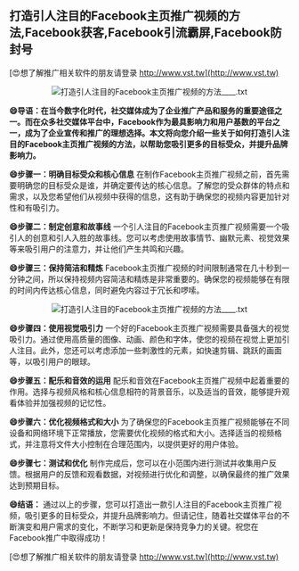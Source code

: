 ## **打造引人注目的Facebook主页推广视频的方法,Facebook获客,Facebook引流霸屏,Facebook防封号**

[😍想了解推广相关软件的朋友请登录 http://www.vst.tw](http://www.vst.tw)

 <center><img src="https://vst.tw/MP4/tuiguang/png/7.png" alt="打造引人注目的Facebook主页推广视频的方法____.txt"></center>

**😄导语：在当今数字化时代，社交媒体成为了企业推广产品和服务的重要途径之一。而在众多社交媒体平台中，Facebook作为最具影响力和用户基数的平台之一，成为了企业宣传和推广的理想选择。本文将向您介绍一些关于如何打造引人注目的Facebook主页推广视频的方法，以帮助您吸引更多的目标受众，并提升品牌影响力。**

**😄步骤一：明确目标受众和核心信息**
在制作Facebook主页推广视频之前，首先需要明确您的目标受众是谁，并确定要传达的核心信息。了解您的受众群体的特点和需求，以及您希望他们从视频中获得的信息，这有助于确保您的视频内容更加针对性和有吸引力。

**😄步骤二：制定创意和故事线**
一个引人注目的Facebook主页推广视频需要一个吸引人的创意和引人入胜的故事线。您可以考虑使用故事情节、幽默元素、视觉效果等来吸引用户的注意力，并让他们产生共鸣和兴趣。

**😄步骤三：保持简洁和精炼**
Facebook主页推广视频的时间限制通常在几十秒到一分钟之间，所以保持视频内容简洁和精炼是非常重要的。确保您的视频能够在有限的时间内传达核心信息，同时避免内容过于冗长和啰嗦。

 <center><img src="https://vst.tw/MP4/tuiguang/png/5.png" alt="打造引人注目的Facebook主页推广视频的方法____.txt"></center>

**😄步骤四：使用视觉吸引力**
一个好的Facebook主页推广视频需要具备强大的视觉吸引力。通过使用高质量的图像、动画、颜色和字体，使您的视频在视觉上更加引人注目。此外，您还可以考虑添加一些刺激性的元素，如快速剪辑、跳跃的画面等，以吸引用户的眼球。

**😄步骤五：配乐和音效的运用**
配乐和音效在Facebook主页推广视频中起着重要的作用。选择与视频风格和核心信息相符的背景音乐，以及适当的音效，能够提升观看体验并加强视频的记忆性。

**😄步骤六：优化视频格式和大小**
为了确保您的Facebook主页推广视频能够在不同设备和网络环境下正常播放，您需要优化视频的格式和大小。选择适当的视频格式，并注意将文件大小控制在合理范围内，以提供更好的用户体验。

**😄步骤七：测试和优化**
制作完成后，您可以在小范围内进行测试并收集用户反馈。根据用户的反馈和观看数据，对视频进行优化和调整，以确保最终的推广效果达到预期目标。

**😄结语：**
通过以上的步骤，您可以打造出一款引人注目的Facebook主页推广视频，吸引更多的目标受众，并提升品牌影响力。但请记住，随着社交媒体平台的不断演变和用户需求的变化，不断学习和更新是保持竞争力的关键。祝您在Facebook推广中取得成功！

[😍想了解推广相关软件的朋友请登录 http://www.vst.tw](http://www.vst.tw)



